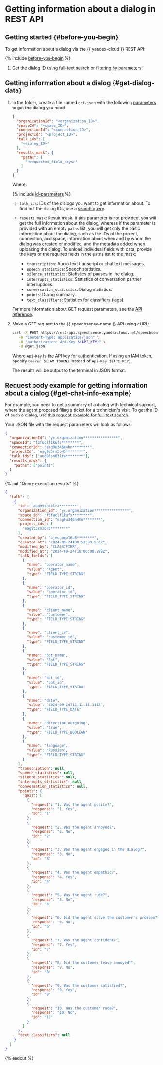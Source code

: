 # Getting information about a dialog in REST API

## Getting started {#before-you-begin}

To get information about a dialog via the {{ yandex-cloud }} REST API: 

{% include [before-you-begin](../../../_includes/speechsense/data/rest-search-before-you-begin.md) %}

1. Get the dialog ID using [full-text search](rest-full-text-search.md) or [filtering by parameters](rest-search-filters.md).

## Getting information about a dialog {#get-dialog-data}

1. In the folder, create a file named `get.json` with the following [parameters](#get-query-ref) to get the dialog you need: 

    ```json
    {
      "organizationId": "<organization_ID>",
      "spaceId": "<space_ID>",
      "connectionId": "<connection_ID>",
      "projectId": "<project_ID>",
      "talk_ids": [
        "<dialog_ID>"
      ],
      "results_mask": {
        "paths": [
          "<requested_field_keys>"
        ]
      }
    }
    ```

    Where: 

    {% include [id-parameters](../../../_includes/speechsense/data/api-id-parameters.md) %}

    * `talk_ids`: IDs of the dialogs you want to get information about. To find out the dialog IDs, use a [search query](#search-query). 
    * `results_mask`: Result mask. If this parameter is not provided, you will get the full information about the dialog, whereas if the parameter is provided with an empty `paths` list, you will get only the basic information about the dialog, such as the IDs of the project, connection, and space, information about when and by whom the dialog was created or modified, and the metadata added when uploading the dialog. To unload individual fields with data, provide the keys of the required fields in the `paths` list to the mask: 

      * `transcription`: Audio text transcript or chat text messages. 
      * `speech_statistics`: Speech statistics. 
      * `silence_statistics`: Statistics of pauses in the dialog. 
      * `interrupts_statistics`: Statistics of conversation partner interruptions. 
      * `conversation_statistics`: Dialog statistics. 
      * `points`: Dialog summary. 
      * `text_classifiers`: Statistics for classifiers (tags). 

    For more information about GET request parameters, see the [API reference](../../api-ref/Talk/get.md).  

1. Make a GET request to the {{ speechsense-name }} API using cURL: 

    ```bash
    curl -X POST https://rest-api.speechsense.yandexcloud.net/speechsense/v1/talks/get \
       -H "Content-Type: application/json" \
       -H "authorization: Api-Key ${API_KEY}" \
       -d @get.json
    ```

    Where `Api-Key` is the API key for authentication. If using an IAM token, specify `Bearer ${IAM_TOKEN}` instead of `Api-Key ${API_KEY}`. 

    The results will be output to the terminal in JSON format. 

## Request body example for getting information about a dialog {#get-chat-info-example}

For example, you need to get a summary of a dialog with technical support, where the agent proposed filing a ticket for a technician's visit. To get the ID of such a dialog, use [this request example for full-text search](#full-text-search-example). 

Your JSON file with the request parameters will look as follows: 

```json
{
  "organizationId": "yc.organization****************",
  "spaceId": "f3fuclf1kufs********",
  "connectionId": "eag0u346n4hn********",
  "projectId": "eag9t3rm3o43********",
  "talk_ids": ["aud95sn63lra********"],
  "results_mask": {
    "paths": ["points"]
  }
}
```

{% cut "Query execution results" %}

```json
{
  "talk": [
    {
      "id": "aud95sn63lra********",
      "organization_id": "yc.organization****************",
      "space_id": "f3fuclf1kufs********",
      "connection_id": "eag0u346n4hn********",
      "project_ids": [
        "eag9t3rm3o43********"
      ],
      "created_by": "ajeugoqa16o5********",
      "created_at": "2024-09-24T08:53:09.932Z",
      "modified_by": "CLASSIFIER",
      "modified_at": "2024-09-24T18:06:08.299Z",
      "talk_fields": [
        {
          "name": "operator_name",
          "value": "Agent",
          "type": "FIELD_TYPE_STRING"
        },
        {
          "name": "operator_id",
          "value": "operator_id",
          "type": "FIELD_TYPE_STRING"
        },
        {
          "name": "client_name",
          "value": "Customer",
          "type": "FIELD_TYPE_STRING"
        },
        {
          "name": "client_id",
          "value": "customer_id",
          "type": "FIELD_TYPE_STRING"
        },
        {
          "name": "bot_name",
          "value": "Bot",
          "type": "FIELD_TYPE_STRING"
        },
        {
          "name": "bot_id",
          "value": "bot_id",
          "type": "FIELD_TYPE_STRING"
        },
        {
          "name": "date",
          "value": "2024-09-24T11:11:11.111Z",
          "type": "FIELD_TYPE_DATE"
        },
        {
          "name": "direction_outgoing",
          "value": "true",
          "type": "FIELD_TYPE_BOOLEAN"
        },
        {
          "name": "language",
          "value": "Russian",
          "type": "FIELD_TYPE_STRING"
        }
      ],
      "transcription": null,
      "speech_statistics": null,
      "silence_statistics": null,
      "interrupts_statistics": null,
      "conversation_statistics": null,
      "points": {
        "quiz": [
          {
            "request": "1. Was the agent polite?",
            "response": "1. Yes",
            "id": "1"
          },
          {
            "request": "2. Was the agent annoyed?",
            "response": "2. No",
            "id": "2"
          },
          {
            "request": "3. Was the agent engaged in the dialog?",
            "response": "3. No",
            "id": "3"
          },
          {
            "request": "4. Was the agent empathic?",
            "response": "4. Yes",
            "id": "4"
          },
          {
            "request": "5. Was the agent rude?",
            "response": "5. No",
            "id": "5"
          },
          {
            "request": "6. Did the agent solve the customer's problem?",
            "response": "6. No",
            "id": "6"
          },
          {
            "request": "7. Was the agent confident?",
            "response": "7. Yes",
            "id": "7"
          },
          {
            "request": "8. Did the customer leave annoyed?",
            "response": "8. No",
            "id": "8"
          },
          {
            "request": "9. Was the customer satisfied?",
            "response": "9. Yes",
            "id": "9"
          },
          {
            "request": "10. Was the customer rude?",
            "response": "10. No",
            "id": "10"
          }
        ]
      },
      "text_classifiers": null
    }
  ]
}
```

{% endcut %}
